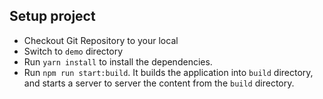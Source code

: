 

## Setup project
- Checkout Git Repository to your local
- Switch to `demo` directory
- Run `yarn install` to install the dependencies.
- Run `npm run start:build`. It builds the application into `build` directory, and starts a server to server the content from the `build` directory.

